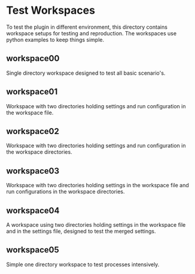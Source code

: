# Test Workspaces

To test the plugin in different environment, this directory contains workspace setups for testing and reproduction. The workspaces use python examples to keep things simple.

## workspace00

Single directory workspace designed to test all basic scenario's.

## workspace01

Workspace with two directories holding settings and run configuration in the workspace file.

## workspace02

Workspace with two directories holding settings and run configuration in the workspace directories.

## workspace03

Workspace with two directories holding settings in the workspace file and run configurations in the workspace directories.

## workspace04

A workspace using two directories holding settings in the workspace file and in the settings file, designed to test the merged settings.

## workspace05

Simple one directory workspace to test processes intensively.
